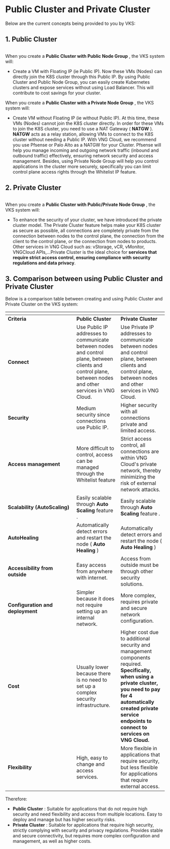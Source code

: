 # Public Cluster and Private Cluster

Below are the current concepts being provided to you by VKS:

## **1. Public Cluster** <a href="#id-1.-public-cluster" id="id-1.-public-cluster"></a>

<figure><img src="https://docs.vngcloud.vn/~gitbook/image?url=https%3A%2F%2F3672463924-files.gitbook.io%2F%7E%2Ffiles%2Fv0%2Fb%2Fgitbook-x-prod.appspot.com%2Fo%2Fspaces%252FB0NrrrdJdpYOYzRkbWp5%252Fuploads%252Fvbnmi3cReXehXboTd85R%252Fimage.png%3Falt%3Dmedia%26token%3D618fbb97-4bd7-4612-be3a-0e6d3ea40021&#x26;width=768&#x26;dpr=4&#x26;quality=100&#x26;sign=9119e8dd&#x26;sv=1" alt=""><figcaption></figcaption></figure>

When you create a **Public Cluster with Public Node Group** , the VKS system will:

* Create a VM with Floating IP (ie Public IP). Now these VMs (Nodes) can directly join the K8S cluster through this Public IP. By using Public Cluster and Public Node Group, you can easily create Kubernetes clusters and expose services without using Load Balancer. This will contribute to cost savings for your cluster.

When you create a **Public Cluster with a Private Node Group** , the VKS system will:

* Create VM without Floating IP (ie without Public IP). At this time, these VMs (Nodes) cannot join the K8S cluster directly. In order for these VMs to join the K8S cluster, you need to use a NAT Gateway ( **NATGW** ). **NATGW** acts as a relay station, allowing VMs to connect to the K8S cluster without needing a Public IP. With VNG Cloud, we recommend you use Pfsense or Palo Alto as a NATGW for your Cluster. Pfsense will help you manage incoming and outgoing network traffic (inbound and outbound traffic) effectively, ensuring network security and access management. Besides, using Private Node Group will help you control applications in the cluster more securely, specifically you can limit control plane access rights through the Whitelist IP feature.

## **2. Private Cluster** <a href="#id-2.-private-cluster" id="id-2.-private-cluster"></a>

<figure><img src="https://docs.vngcloud.vn/~gitbook/image?url=https%3A%2F%2F3672463924-files.gitbook.io%2F%7E%2Ffiles%2Fv0%2Fb%2Fgitbook-x-prod.appspot.com%2Fo%2Fspaces%252FB0NrrrdJdpYOYzRkbWp5%252Fuploads%252Fj8WSjgnwd7WXKXblh1ex%252Fimage.png%3Falt%3Dmedia%26token%3Dae664224-8486-495b-aab6-5d1d1017edec&#x26;width=768&#x26;dpr=4&#x26;quality=100&#x26;sign=8c00454b&#x26;sv=1" alt=""><figcaption></figcaption></figure>

When you create a **Public Cluster with Public/Private Node Group** , the VKS system will:

* To enhance the security of your cluster, we have introduced the private cluster model. The Private Cluster feature helps make your K8S cluster as secure as possible, all connections are completely private from the connection between nodes to the control plane, the connection from the client to the control plane, or the connection from nodes to products. Other services in VNG Cloud such as: vStorage, vCR, vMonitor, VNGCloud APIs,...Private Cluster is the ideal choice for **services that require strict access control, ensuring compliance with security regulations and data privacy**.

## 3. Comparison between using Public Cluster and Private Cluster <a href="#id-3.-so-sanh-giua-viec-su-dung-public-cluster-va-private-cluster" id="id-3.-so-sanh-giua-viec-su-dung-public-cluster-va-private-cluster"></a>

Below is a comparison table between creating and using Public Cluster and Private Cluster on the VKS system:

<table data-header-hidden><thead><tr><th width="201"></th><th></th><th></th></tr></thead><tbody><tr><td><strong>Criteria</strong></td><td><strong>Public Cluster</strong></td><td><strong>Private Cluster</strong></td></tr><tr><td><strong>Connect</strong></td><td>Use Public IP addresses to communicate between nodes and control plane, between clients and control plane, between nodes and other services in VNG Cloud.</td><td>Use Private IP addresses to communicate between nodes and control plane, between clients and control plane, between nodes and other services in VNG Cloud.</td></tr><tr><td><strong>Security</strong></td><td>Medium security since connections use Public IP.</td><td>Higher security with all connections private and limited access.</td></tr><tr><td><strong>Access management</strong></td><td>More difficult to control, access can be managed through the Whitelist feature</td><td>Strict access control, all connections are within VNG Cloud's private network, thereby minimizing the risk of external network attacks.</td></tr><tr><td><strong>Scalability (AutoScaling)</strong></td><td>Easily scalable through <strong>Auto Scaling</strong> feature .</td><td>Easily scalable through <strong>Auto Scaling</strong> feature .</td></tr><tr><td><strong>AutoHealing</strong> </td><td>Automatically detect errors and restart the node ( <strong>Auto Healing</strong> )</td><td>Automatically detect errors and restart the node ( <strong>Auto Healing</strong> )</td></tr><tr><td><strong>Accessibility from outside</strong></td><td>Easy access from anywhere with internet.</td><td>Access from outside must be through other security solutions.</td></tr><tr><td><strong>Configuration and deployment</strong></td><td>Simpler because it does not require setting up an internal network.</td><td>More complex, requires private and secure network configuration.</td></tr><tr><td><strong>Cost</strong></td><td>Usually lower because there is no need to set up a complex security infrastructure.</td><td>Higher cost due to additional security and management components required. <strong>Specifically, when using a private cluster, you need to pay for 4 automatically created private service endpoints to connect to services on VNG Cloud.</strong></td></tr><tr><td><strong>Flexibility</strong></td><td>High, easy to change and access services.</td><td>More flexible in applications that require security, but less flexible for applications that require external access.</td></tr></tbody></table>

Therefore:

* **Public Cluster** : Suitable for applications that do not require high security and need flexibility and access from multiple locations. Easy to deploy and manage but has higher security risks.
* **Private Cluster** : Suitable for applications that require high security, strictly complying with security and privacy regulations. Provides stable and secure connectivity, but requires more complex configuration and management, as well as higher costs.
